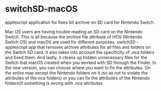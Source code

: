 # switchSD-macOS
applescript application for fixes bit archive on SD  card for Nintendo Switch.

Mac OS users are having trouble reading an SD card on the Nintendo Switch. This is all because the archive file attribute of HOS (Nintendo Switch OS) and macOS are used for different purposes.
switchSD - applescript app that removes archive attributes for all files and folders on the Switch SD card.
It also takes into account the specificity of .nca folders and fixed them.
And lastly, it cleans up hidden unnecessary files for the Switch that macOS created when you worked with SD through the Finder.
In the new version, you can choose where you want to fix the attributes. On the entire map except the Nintendo folders on it (so as not to violate the attributes of the nca folders)
or you can fix the attributes of the Nintendo folders(if something is wrong with .nca attributes
